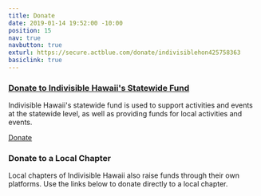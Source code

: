 ```yaml
---
title: Donate
date: 2019-01-14 19:52:00 -10:00
position: 15
nav: true
navbutton: true
exturl: https://secure.actblue.com/donate/indivisiblehon425758363
basiclink: true
---
```


### [Donate to Indivisible Hawaii's Statewide Fund](https://secure.actblue.com/donate/indivisiblehon425758363)

Indivisible Hawaii's statewide fund is used to support activities and events at the statewide level, as well as providing funds for local activities and events.  

<a style="btn btn-block btn-danger" href="https://secure.actblue.com/donate/indivisiblehon425758363">Donate</a>

### Donate to a Local Chapter

Local chapters of Indivisible Hawaii also raise funds through their own platforms. Use the links below to donate directly to a local chapter.